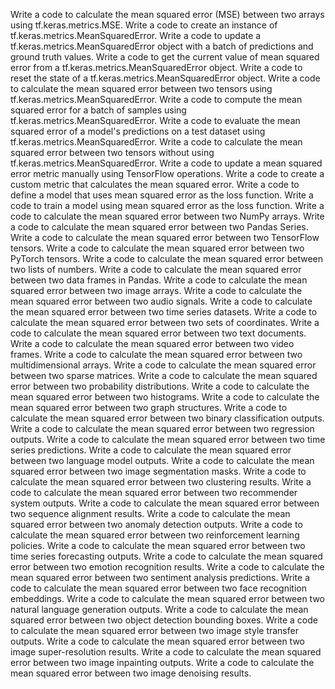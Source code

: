 Write a code to calculate the mean squared error (MSE) between two arrays using tf.keras.metrics.MSE.
Write a code to create an instance of tf.keras.metrics.MeanSquaredError.
Write a code to update a tf.keras.metrics.MeanSquaredError object with a batch of predictions and ground truth values.
Write a code to get the current value of mean squared error from a tf.keras.metrics.MeanSquaredError object.
Write a code to reset the state of a tf.keras.metrics.MeanSquaredError object.
Write a code to calculate the mean squared error between two tensors using tf.keras.metrics.MeanSquaredError.
Write a code to compute the mean squared error for a batch of samples using tf.keras.metrics.MeanSquaredError.
Write a code to evaluate the mean squared error of a model's predictions on a test dataset using tf.keras.metrics.MeanSquaredError.
Write a code to calculate the mean squared error between two tensors without using tf.keras.metrics.MeanSquaredError.
Write a code to update a mean squared error metric manually using TensorFlow operations.
Write a code to create a custom metric that calculates the mean squared error.
Write a code to define a model that uses mean squared error as the loss function.
Write a code to train a model using mean squared error as the loss function.
Write a code to calculate the mean squared error between two NumPy arrays.
Write a code to calculate the mean squared error between two Pandas Series.
Write a code to calculate the mean squared error between two TensorFlow tensors.
Write a code to calculate the mean squared error between two PyTorch tensors.
Write a code to calculate the mean squared error between two lists of numbers.
Write a code to calculate the mean squared error between two data frames in Pandas.
Write a code to calculate the mean squared error between two image arrays.
Write a code to calculate the mean squared error between two audio signals.
Write a code to calculate the mean squared error between two time series datasets.
Write a code to calculate the mean squared error between two sets of coordinates.
Write a code to calculate the mean squared error between two text documents.
Write a code to calculate the mean squared error between two video frames.
Write a code to calculate the mean squared error between two multidimensional arrays.
Write a code to calculate the mean squared error between two sparse matrices.
Write a code to calculate the mean squared error between two probability distributions.
Write a code to calculate the mean squared error between two histograms.
Write a code to calculate the mean squared error between two graph structures.
Write a code to calculate the mean squared error between two binary classification outputs.
Write a code to calculate the mean squared error between two regression outputs.
Write a code to calculate the mean squared error between two time series predictions.
Write a code to calculate the mean squared error between two language model outputs.
Write a code to calculate the mean squared error between two image segmentation masks.
Write a code to calculate the mean squared error between two clustering results.
Write a code to calculate the mean squared error between two recommender system outputs.
Write a code to calculate the mean squared error between two sequence alignment results.
Write a code to calculate the mean squared error between two anomaly detection outputs.
Write a code to calculate the mean squared error between two reinforcement learning policies.
Write a code to calculate the mean squared error between two time series forecasting outputs.
Write a code to calculate the mean squared error between two emotion recognition results.
Write a code to calculate the mean squared error between two sentiment analysis predictions.
Write a code to calculate the mean squared error between two face recognition embeddings.
Write a code to calculate the mean squared error between two natural language generation outputs.
Write a code to calculate the mean squared error between two object detection bounding boxes.
Write a code to calculate the mean squared error between two image style transfer outputs.
Write a code to calculate the mean squared error between two image super-resolution results.
Write a code to calculate the mean squared error between two image inpainting outputs.
Write a code to calculate the mean squared error between two image denoising results.